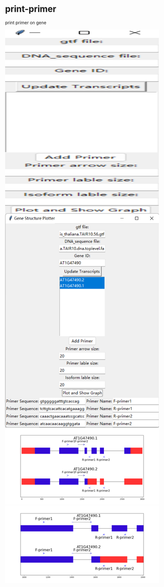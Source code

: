 # print-primer
print primer on gene
<div style="display:flex;  flex-direction:column; align-items:upper;">
    <img src="figure/图片2.png" height="600"> 
    <img src="figure/图片1.png" height="700">
</div>
<div align="left"><img src="figure/Figure_6.png" ></div>
<div align="left"><img src="figure/Figure_1.png" ></div>
